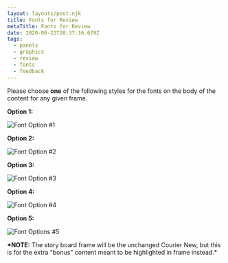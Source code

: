 ```yaml
---
layout: layouts/post.njk
title: Fonts for Review
metaTitle: Fonts for Review
date: 2020-06-22T20:37:16.679Z
tags:
  - panels
  - graphics
  - review
  - fonts
  - feedback
---
```

Please choose **one** of the following styles for the fonts on the body of the content for any given frame.

**Option 1:**

![Font Option #1](/images/washorsanitize_f2.jpg "Font Option #1")

**Option 2:**

![Font Option #2](/images/washorsanitize_alt-min.jpg "Font Option #2")

**Option 3:**

![Font Option #3](/images/washorsanitize_f3.png "Font Option #3")

**Option 4:**

![Font Option #4](/images/washorsanitize_f4.png "Font Option #4")

**Option 5:**

![Font Options #5](/images/washorsanitize_f5.png "Font Options #5")

**\*NOTE:** The story board frame will be the unchanged Courier New, but this is for the extra "bonus" content meant to be highlighted in frame instead.*